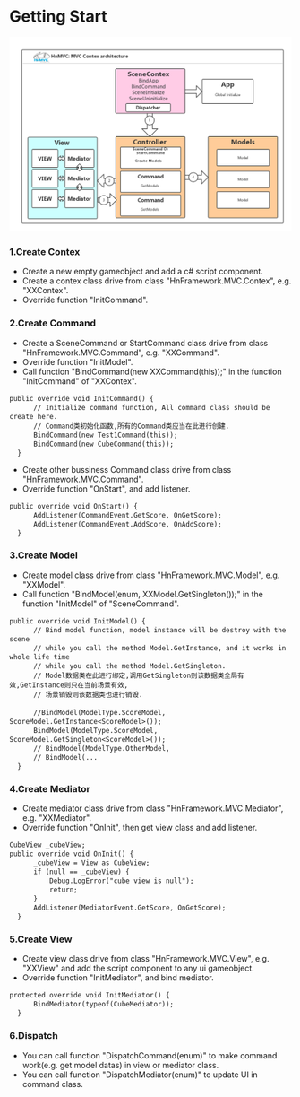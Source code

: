 # Getting Start

![HnMVC architecture](.gitbook/assets/hnmvc.png)

###  **1.Create Contex**

* Create a new empty gameobject and add a c\# script component.
* Create a contex class drive from class "HnFramework.MVC.Contex", e.g. "XXContex".
* Override function "InitCommand".

###  **2.Create Command**

* Create a SceneCommand or StartCommand class drive from class "HnFramework.MVC.Command", e.g. "XXCommand".
* Override function "InitModel".
* Call function "BindCommand\(new XXCommand\(this\)\);" in the function "InitCommand" of "XXContex".

```text
public override void InitCommand() {
      // Initialize command function, All command class should be create here.
      // Command类初始化函数,所有的Command类应当在此进行创建.
      BindCommand(new Test1Command(this));
      BindCommand(new CubeCommand(this));
  }
```

* Create other bussiness Command class drive from class "HnFramework.MVC.Command".
* Override function "OnStart", and add listener.

```text
public override void OnStart() {
      AddListener(CommandEvent.GetScore, OnGetScore);
      AddListener(CommandEvent.AddScore, OnAddScore);
  }
```

###  **3.Create Model**

* Create model class drive from class "HnFramework.MVC.Model", e.g. "XXModel".
* Call function "BindModel\(enum, XXModel.GetSingleton\(\)\);" in the function "InitModel" of "SceneCommand".

```text
public override void InitModel() {
      // Bind model function, model instance will be destroy with the scene 
      // while you call the method Model.GetInstance, and it works in whole life time 
      // while you call the method Model.GetSingleton.
      // Model数据类在此进行绑定,调用GetSingleton则该数据类全局有效,GetInstance则只在当前场景有效,
      // 场景销毁则该数据类也进行销毁.

      //BindModel(ModelType.ScoreModel, ScoreModel.GetInstance<ScoreModel>());
      BindModel(ModelType.ScoreModel, ScoreModel.GetSingleton<ScoreModel>());
      // BindModel(ModelType.OtherModel,
      // BindModel(...
  }
```

###  **4.Create Mediator**

* Create mediator class drive from class "HnFramework.MVC.Mediator", e.g. "XXMediator".
* Override function "OnInit", then get view class and add listener.

```text
CubeView _cubeView;
public override void OnInit() {
      _cubeView = View as CubeView;
      if (null == _cubeView) {
          Debug.LogError("cube view is null");
          return;
      }
      AddListener(MediatorEvent.GetScore, OnGetScore);
  }
```

###  **5.Create View**

* Create view class drive from class "HnFramework.MVC.View", e.g. "XXView" and add the script component to any ui gameobject.
* Override function "InitMediator", and bind mediator.

```text
protected override void InitMediator() {
      BindMediator(typeof(CubeMediator));
  }
```

###  **6.Dispatch**

* You can call function "DispatchCommand\(enum\)" to make command work\(e.g. get model datas\) in view or mediator class.
* You can call function "DispatchMediator\(enum\)" to update UI in command class.

